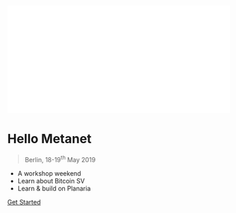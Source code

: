 <!-- _coverpage.md -->

![logo](hellometanet-icon-white-trans-620.png)


# Hello Metanet 

> Berlin, 18-19<sup>th</sup> May 2019

- A workshop weekend
- Learn about Bitcoin SV
- Learn & build on Planaria

[Get Started](#Idea)
